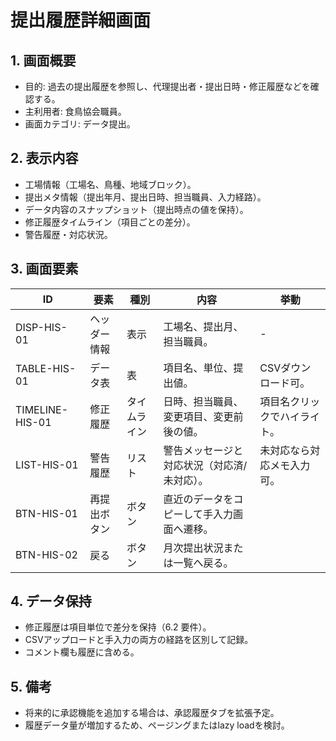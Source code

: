 # 提出履歴詳細画面

## 1. 画面概要
- 目的: 過去の提出履歴を参照し、代理提出者・提出日時・修正履歴などを確認する。
- 主利用者: 食鳥協会職員。
- 画面カテゴリ: データ提出。

## 2. 表示内容
- 工場情報（工場名、鳥種、地域ブロック）。
- 提出メタ情報（提出年月、提出日時、担当職員、入力経路）。
- データ内容のスナップショット（提出時点の値を保持）。
- 修正履歴タイムライン（項目ごとの差分）。
- 警告履歴・対応状況。

## 3. 画面要素
| ID | 要素 | 種別 | 内容 | 挙動 |
| --- | --- | --- | --- | --- |
| DISP-HIS-01 | ヘッダー情報 | 表示 | 工場名、提出月、担当職員。 | - |
| TABLE-HIS-01 | データ表 | 表 | 項目名、単位、提出値。 | CSVダウンロード可。 |
| TIMELINE-HIS-01 | 修正履歴 | タイムライン | 日時、担当職員、変更項目、変更前後の値。 | 項目名クリックでハイライト。 |
| LIST-HIS-01 | 警告履歴 | リスト | 警告メッセージと対応状況（対応済/未対応）。 | 未対応なら対応メモ入力可。 |
| BTN-HIS-01 | 再提出ボタン | ボタン | 直近のデータをコピーして手入力画面へ遷移。 |
| BTN-HIS-02 | 戻る | ボタン | 月次提出状況または一覧へ戻る。 |

## 4. データ保持
- 修正履歴は項目単位で差分を保持（6.2 要件）。
- CSVアップロードと手入力の両方の経路を区別して記録。
- コメント欄も履歴に含める。

## 5. 備考
- 将来的に承認機能を追加する場合は、承認履歴タブを拡張予定。
- 履歴データ量が増加するため、ページングまたはlazy loadを検討。
